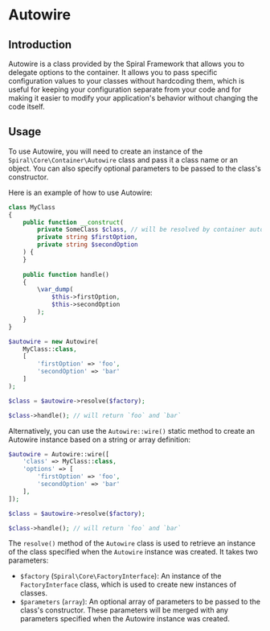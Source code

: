 # Autowire

## Introduction

Autowire is a class provided by the Spiral Framework that allows you to delegate options to the container. It allows you to pass specific configuration values to your classes without hardcoding them, which is useful for keeping your configuration separate from your code and for making it easier to modify your application's behavior without changing the code itself.

## Usage
To use Autowire, you will need to create an instance of the `Spiral\Core\Container\Autowire` class and pass it a class name or an object. 
You can also specify optional parameters to be passed to the class's constructor.

Here is an example of how to use Autowire:

```php
class MyClass
{
    public function __construct(
        private SomeClass $class, // will be resolved by container automatically
        private string $firstOption,
        private string $secondOption
    ) {  
    }
    
    public function handle()
    {
        \var_dump(
            $this->firstOption, 
            $this->secondOption
        );
    }
}
```

```php
$autowire = new Autowire(
    MyClass::class, 
    [
        'firstOption' => 'foo', 
        'secondOption' => 'bar'
    ]
);

$class = $autowire->resolve($factory);

$class->handle(); // will return `foo` and `bar`
```

Alternatively, you can use the `Autowire::wire()` static method to create an Autowire instance based on a string or array definition:

```php
$autowire = Autowire::wire([
    'class' => MyClass::class,
    'options' => [
        'firstOption' => 'foo', 
        'secondOption' => 'bar'
    ],
]);

$class = $autowire->resolve($factory);

$class->handle(); // will return `foo` and `bar`
```

The `resolve()` method of the `Autowire` class is used to retrieve an instance of the class specified when the `Autowire` instance was created.
It takes two parameters:
- `$factory` (`Spiral\Core\FactoryInterface`): An instance of the `FactoryInterface` class, which is used to create new instances of classes.
- `$parameters` (`array`): An optional array of parameters to be passed to the class's constructor. These parameters will be merged with any parameters specified when the Autowire instance was created.

